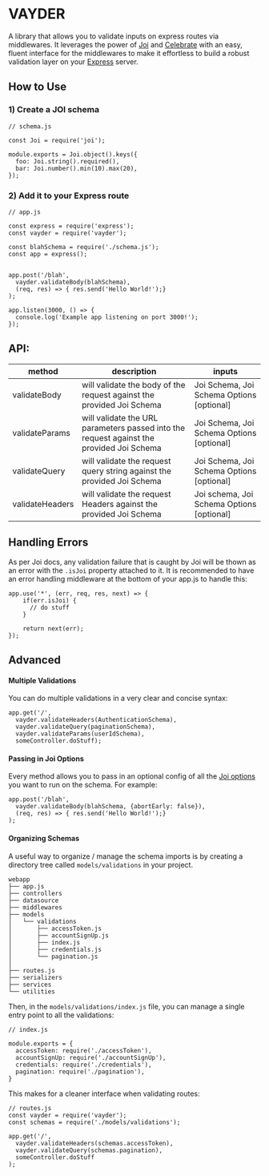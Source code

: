 # VAYDER
A library that allows you to validate inputs on express routes via middlewares. It leverages the power of [Joi][1] and [Celebrate][2] with an easy, fluent interface for the middlewares to make it effortless to build a robust validation layer on your [Express][4] server.

## How to Use
### 1) Create a JOI schema

```
// schema.js

const Joi = require('joi');

module.exports = Joi.object().keys({
  foo: Joi.string().required(),
  bar: Joi.number().min(10).max(20),
});
```

### 2) Add it to your Express route

```
// app.js

const express = require('express');
const vayder = require('vayder');

const blahSchema = require('./schema.js');
const app = express();


app.post('/blah',
  vayder.validateBody(blahSchema),
  (req, res) => { res.send('Hello World!');}
);

app.listen(3000, () => {
  console.log('Example app listening on port 3000!');
});
```

## API:
| method | description | inputs |
| ------ | ----------- | ----- |
| validateBody | will validate the body of the request against the provided Joi Schema | Joi Schema, Joi Schema Options [optional] |
| validateParams | will validate the URL parameters passed into the request against the provided Joi Schema | Joi Schema, Joi Schema Options [optional] |
| validateQuery | will validate the request query string against the provided Joi Schema | Joi Schema, Joi Schema Options [optional] |
| validateHeaders | will validate the request Headers against the provided Joi Schema | Joi schema, Joi Schema Options [optional]  |


## Handling Errors
As per Joi docs, any validation failure that is caught by Joi will be thown as an error with the `.isJoi` property attached to it. It is recommended to have an error handling middleware at the bottom of your app.js to handle this:

```
app.use('*', (err, req, res, next) => {
    if(err.isJoi) {
      // do stuff
    }

    return next(err);
});
```


## Advanced

#### Multiple Validations
You can do multiple validations in a very clear and concise syntax:

```
app.get('/',
  vayder.validateHeaders(AuthenticationSchema),
  vayder.validateQuery(paginationSchema),
  vayder.validateParams(userIdSchema),
  someController.doStuff);
```

#### Passing in Joi Options
Every method allows you to pass in an optional config of all the [Joi options][3] you want to run on the schema. For example:

```
app.post('/blah',
  vayder.validateBody(blahSchema, {abortEarly: false}),
  (req, res) => { res.send('Hello World!');}
);
```

#### Organizing Schemas
A useful way to organize / manage the schema imports is by creating a directory tree called `models/validations` in your project.

```
webapp
├── app.js
├── controllers
├── datasource
├── middlewares
├── models
│   └── validations
│       ├── accessToken.js
│       ├── accountSignUp.js
│       ├── index.js
│       ├── credentials.js
│       └── pagination.js
│
├── routes.js
├── serializers
├── services
└── utilities
```

Then, in the `models/validations/index.js` file, you can manage a single entry point to all the validations:

```
// index.js

module.exports = {
  accessToken: require('./accessToken'),
  accountSignUp: require('./accountSignUp'),
  credentials: require('./credentials'),
  pagination: require('./pagination'),
}
```

This makes for a cleaner interface when validating routes:

```
// routes.js
const vayder = require('vayder');
const schemas = require('./models/validations');

app.get('/',
  vayder.validateHeaders(schemas.accessToken),
  vayder.validateQuery(schemas.pagination),
  someController.doStuff
);

```


[1]: https://github.com/hapijs/joi
[2]: https://github.com/continuationlabs/celebrate
[3]: https://github.com/hapijs/joi/blob/master/API.md#validatevalue-schema-options-callback
[4]: https://expressjs.com/
